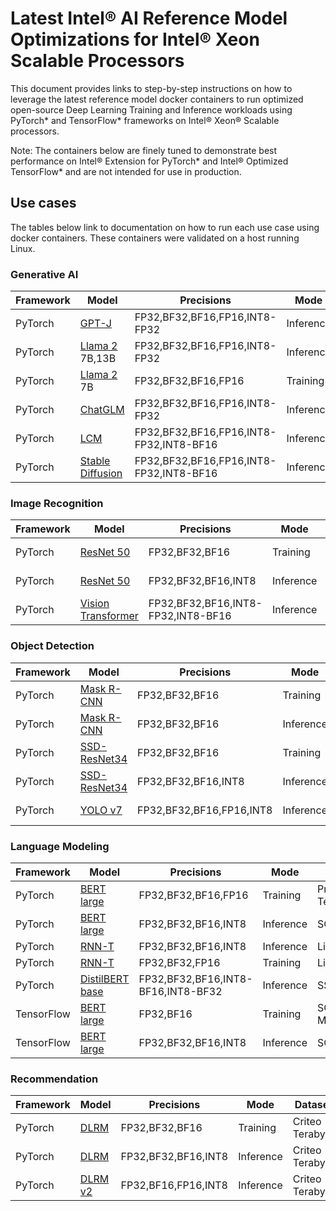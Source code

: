 # Latest Intel® AI Reference Model Optimizations for Intel® Xeon Scalable Processors

This document provides links to step-by-step instructions on how to leverage the latest reference model docker containers to run optimized open-source Deep Learning Training and Inference workloads using PyTorch* and TensorFlow* frameworks on Intel® Xeon® Scalable processors.

Note: The containers below are finely tuned to demonstrate best performance on Intel® Extension for PyTorch* and Intel® Optimized TensorFlow*  and are not intended for use in production. 

## Use cases

The tables below link to documentation on how to run each use case using docker containers. These containers were validated on a host running Linux. 

### Generative AI
| Framework | Model                                                  | Precisions | Mode |  Dataset |
| --------| ------------------------------------------------------ | ---------- | ------| --------------------- |
| PyTorch | [GPT-J](../../models_v2/pytorch/gptj/inference/cpu/CONTAINER.md) | FP32,BF32,BF16,FP16,INT8-FP32 | Inference | LAMBADA |
| PyTorch | [Llama 2](../../models_v2/pytorch/llama/inference/cpu/CONTAINER.md) 7B,13B | FP32,BF32,BF16,FP16,INT8-FP32 | Inference | LAMBADA |
| PyTorch | [Llama 2](../../models_v2/pytorch/llama/training/cpu/CONTAINER.md) 7B | FP32,BF32,BF16,FP16 | Training | LAMBADA | 
| PyTorch | [ChatGLM](../../models_v2/pytorch/chatglm/inference/cpu/CONTAINER.md) | FP32,BF32,BF16,FP16,INT8-FP32 | Inference | LAMBADA | 
| PyTorch | [LCM](../../models_v2/pytorch/LCM/inference/cpu/CONTAINER.md) |  FP32,BF32,BF16,FP16,INT8-FP32,INT8-BF16 | Inference | COCO 2017 |
| PyTorch | [Stable Diffusion](../../models_v2/pytorch/stable_diffusion/inference/cpu/CONTAINER.md) | FP32,BF32,BF16,FP16,INT8-FP32,INT8-BF16 | Inference | COCO 2017 |

### Image Recognition

| Framework | Model                                                  | Precisions | Mode |  Dataset |
| --------| ------------------------------------------------------ | ---------- | ------| --------------------- |
| PyTorch | [ResNet 50](../../models_v2/pytorch/resnet50/training/cpu/CONTAINER.md) | FP32,BF32,BF16 | Training | ImageNet 2012 |
| PyTorch | [ResNet 50](../../models_v2/pytorch/resnet50/inference/cpu/CONTAINER.md) | FP32,BF32,BF16,INT8 | Inference | ImageNet 2012 |
| PyTorch | [Vision Transformer](../../models_v2/pytorch/vit/inference/cpu/CONTAINER.md) | FP32,BF32,BF16,INT8-FP32,INT8-BF16 | Inference | ImageNet 2012 |

### Object Detection

| Framework | Model                                                  | Precisions | Mode |  Dataset |
| --------| ------------------------------------------------------ | ---------- | ------| --------------------- |
| PyTorch |[Mask R-CNN](../../models_v2/pytorch/maskrcnn/training/cpu/CONTAINER.md) | FP32,BF32,BF16 | Training | COCO 2017 |
| PyTorch |[Mask R-CNN](../../models_v2/pytorch/maskrcnn/inference/cpu/CONTAINER.md) | FP32,BF32,BF16 | Inference | COCO 2017 |
| PyTorch |[SSD-ResNet34](../../models_v2/pytorch/ssd-resnet34/training/cpu/CONTAINER.md) | FP32,BF32,BF16 | Training | COCO 2017 |
| PyTorch |[SSD-ResNet34](../../models_v2/pytorch/ssd-resnet34/inference/cpu/CONTAINER.md) | FP32,BF32,BF16,INT8 | Inference | COCO 2017 |
| PyTorch |[YOLO v7](../../models_v2/pytorch/yolov7/inference/cpu/CONTAINER.md) | FP32,BF32,BF16,FP16,INT8 | Inference | COCO 2017 |

### Language Modeling 

| Framework | Model                                                  | Precisions | Mode |  Dataset |
| --------| ------------------------------------------------------ | ---------- | ------| --------------------- |
| PyTorch | [BERT large](../../models_v2/pytorch/bert_large/training/cpu/CONTAINER.md) | FP32,BF32,BF16,FP16 | Training | Preprocessed Text dataset |
| PyTorch |[BERT large](../../models_v2/pytorch/bert_large/inference/cpu/CONTAINER.md) | FP32,BF32,BF16,INT8 | Inference | SQuAD1.0 |
| PyTorch | [RNN-T](../../models_v2/pytorch/rnnt/training/cpu/CONTAINER.md) | FP32,BF32,BF16,INT8 | Inference | LibriSpeech |
| PyTorch |[RNN-T](../../models_v2/pytorch/rnnt/inference/cpu/CONTAINER.md) | FP32,BF32,FP16 | Training | LibriSpeech |
| PyTorch |[DistilBERT base](../../models_v2/pytorch/distilbert/inference/cpu/CONTAINER.md) | FP32,BF32,BF16,INT8-BF16,INT8-BF32 | Inference | SST-2 |
| TensorFlow | [BERT large](../../quickstart/language_modeling/tensorflow/bert_large/training/cpu/README_DEV_CAT.md) | FP32,BF16 | Training |  SQuAD and MRPC |
| TensorFlow | [BERT large](../../quickstart/language_modeling/tensorflow/bert_large/inference/cpu/README_DEV_CAT.md) | FP32,BF32,BF16,INT8 |Inference | SQuAD |

### Recommendation 

| Framework | Model                                                  | Precisions | Mode |  Dataset |
| --------| ------------------------------------------------------ | ---------- | ------| --------------------- |
| PyTorch | [DLRM](../../models_v2/pytorch/dlrm/training/cpu/CONTAINER.md) | FP32,BF32,BF16 | Training | Criteo Terabyte |
| PyTorch | [DLRM](../../models_v2/pytorch/dlrm/inference/cpu/CONTAINER.md) | FP32,BF32,BF16,INT8 | Inference | Criteo Terabyte |
| PyTorch | [DLRM v2](../../models_v2/pytorch/torchrec_dlrm/inference/cpu/CONTAINER.md) | FP32,BF16,FP16,INT8 | Inference | Criteo Terabyte |
